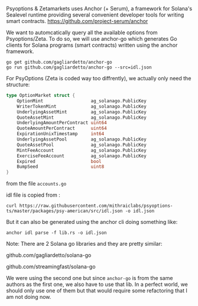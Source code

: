 Psyoptions & Zetamarkets uses Anchor (+ Serum), a framework for Solana's Sealevel runtime providing several convenient developer tools for writing smart contracts.
https://github.com/project-serum/anchor

We want to automcatically query all the available options from Psyoptions/Zeta. To do so, we will use anchor-go which generates Go clients for Solana programs (smart contracts) written using the anchor framework.
```
go get github.com/gagliardetto/anchor-go
go run github.com/gagliardetto/anchor-go --src=idl.json
```
For PsyOptions (Zeta is coded way too diffrently), we actually only need the structure:
````go
type OptionMarket struct {
	OptionMint                  ag_solanago.PublicKey
	WriterTokenMint             ag_solanago.PublicKey
	UnderlyingAssetMint         ag_solanago.PublicKey
	QuoteAssetMint              ag_solanago.PublicKey
	UnderlyingAmountPerContract uint64
	QuoteAmountPerContract      uint64
	ExpirationUnixTimestamp     int64
	UnderlyingAssetPool         ag_solanago.PublicKey
	QuoteAssetPool              ag_solanago.PublicKey
	MintFeeAccount              ag_solanago.PublicKey
	ExerciseFeeAccount          ag_solanago.PublicKey
	Expired                     bool
	BumpSeed                    uint8
}
`````
from the file `accounts.go`

idl file is copied from :
````
curl https://raw.githubusercontent.com/mithraiclabs/psyoptions-ts/master/packages/psy-american/src/idl.json -o idl.json
````

But it can also be generated using the anchor cli doing something like:
```
anchor idl parse -f lib.rs -o idl.json
```

Note:
There are 2 Solana go libraries and they are pretty similar:

github.com/gagliardetto/solana-go

github.com/streamingfast/solana-go

We were using the second one but since `anchor-go` is from the same authors as the first one, we also have to use that lib. In a perfect world, we should only use one of them but that would require some refactoring that I am not doing now.


